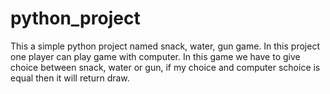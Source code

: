 # python_project
This a simple python project named snack, water, gun game.
In this project one player can play game with computer.
In this game we have to give choice between snack, water or gun, if my choice and computer schoice is equal then it will return draw.
